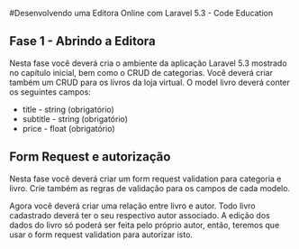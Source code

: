 #Desenvolvendo uma Editora Online com Laravel 5.3 - Code Education
## Fase 1 - Abrindo a Editora
Nesta fase você deverá cria o ambiente da aplicação Laravel 5.3 mostrado no capítulo inicial, bem como o CRUD de categorias.
Você deverá criar também um CRUD para os livros da loja virtual. O model livro deverá conter os seguintes campos:

* title - string (obrigatório)
* subtitle - string (obrigatório)
* price - float (obrigatório)

## Form Request e autorização

Nesta fase você deverá criar um form request validation para categoria e livro. Crie também as regras de validação para os campos de cada modelo.

Agora você deverá criar uma relação entre livro e autor. Todo livro cadastrado deverá ter o seu respectivo autor associado.
A edição dos dados do livro só poderá ser feita pelo próprio autor, então, teremos que usar o form request validation para autorizar isto.